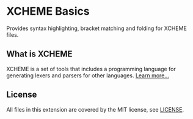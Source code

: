 # XCHEME Basics

Provides syntax highlighting, bracket matching and folding for XCHEME files.

## What is XCHEME

XCHEME is a set of tools that includes a programming language for generating lexers and parsers for other languages. [Learn more...](https://github.com/balmanth/xcheme)

## License

All files in this extension are covered by the MIT license, see [LICENSE](./LICENSE).
